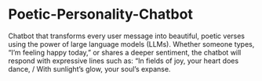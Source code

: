 # Poetic-Personality-Chatbot
Chatbot that transforms every user message into beautiful, poetic verses using the power of large language models (LLMs). Whether someone types, “I’m feeling happy today,” or shares a deeper sentiment, the chatbot will respond with expressive lines such as: “In fields of joy, your heart does dance, / With sunlight’s glow, your soul’s expanse.
